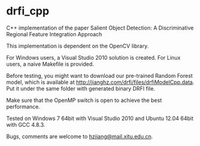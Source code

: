 drfi_cpp
========

C++ implementation of the paper Salient Object Detection: A Discriminative Regional Feature Integration Approach

This implementation is dependent on the OpenCV library. 

For Windows users, a Visual Studio 2010 solution is created. For Linux users, a naive Makefile is provided. 

Before testing, you might want to download our pre-trained Random Forest model, which is available at http://jianghz.com/drfi/files/drfiModelCpp.data. Put it under the same folder with generated binary DRFI file.

Make sure that the OpenMP switch is open to achieve the best performance.

Tested on Windows 7 64bit with Visual Studio 2010 and Ubuntu 12.04 64bit with GCC 4.8.3.

Bugs, comments are welcome to hzjiang@mail.xjtu.edu.cn.
